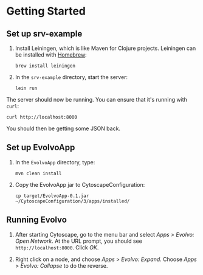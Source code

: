 Getting Started
===============

Set up srv-example
--------------------------

 1. Install Leiningen, which is like Maven for Clojure projects.
 Leiningen can be installed with [Homebrew](http://mxcl.github.com/homebrew):

        brew install leiningen 

 1. In the `srv-example` directory, start the server:

        lein run

The server should now be running. You can ensure that it's running with `curl`:

    curl http://localhost:8000

You should then be getting some JSON back.

Set up EvolvoApp
-----------------

 1. In the `EvolvoApp` directory, type:

        mvn clean install

 1. Copy the EvolvoApp jar to CytoscapeConfiguration:

        cp target/EvolvoApp-0.1.jar ~/CytoscapeConfiguration/3/apps/installed/

Running Evolvo
---------------

 1. After starting Cytoscape, go to the menu bar and select *Apps* > *Evolvo: Open Network*.
 At the URL prompt, you should see `http://localhost:8000`. Click *OK*.

 1. Right click on a node, and choose *Apps* > *Evolvo: Expand*.
 Choose *Apps* > *Evolvo: Collapse* to do the reverse.
